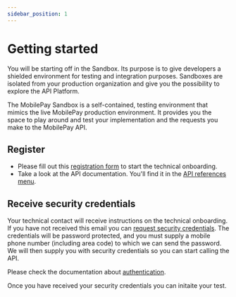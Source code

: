 ```yaml
---
sidebar_position: 1
---
```


# Getting started

You will be starting off in the Sandbox. Its purpose is to give developers a shielded environment for testing and integration purposes. Sandboxes are isolated from your production organization and give you the possibility to explore the API Platform.

The MobilePay Sandbox is a self-contained, testing environment that mimics the live MobilePay production environment. It provides you the space to play around and test your implementation and the requests you make to the MobilePay API.

## Register

* Please fill out this [registration form](https://mobilepay.dk/erhverv/integrator-signup) to start the technical onboarding.
* Take a look at the API documentation. You'll find it in the [API references menu](/api/pos).

## Receive security credentials

Your technical contact will receive instructions on the technical onboarding. If you have not received this email you can [request security credentials](mailto:developer@mobilepay.dk?subject=Request%20security%20credentials%20MobilePay%20PoS%20sandbox&amp;body=Hi%20Developer%20support%2C%0A%0AWe%20have%20completede%20step%201-3%20and%20wish%20to%20request%20security%20credentials%20for%20organization%3A%0A%0AThe%20password%20for%20the%20zip-file%20can%20be%20sent%20to%20phone%20number%20%28including%20area%20code%29%3A%0A%20%0ABest%20regards"). The credentials will be password protected, and you must supply a mobile phone number (including area code) to which we can send the password. We will then supply you with security credentials so you can start calling the API.

Please check the documentation about [authentication](/docs/pos/authentication).

Once you have received your security credentials you can initaite your test.
